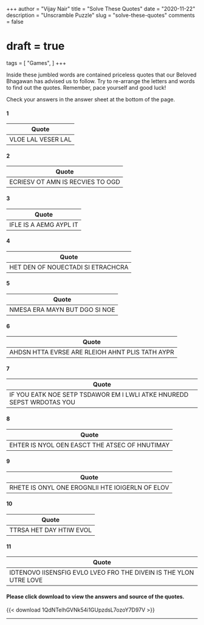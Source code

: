 +++
author = "Vijay Nair"
title = "Solve These Quotes"
date = "2020-11-22"
description = "Unscramble Puzzle"
slug = "solve-these-quotes"
comments = false
# draft = true
tags = [
    "Games",
]
+++

Inside these jumbled words are contained priceless quotes that our Beloved Bhagawan has advised us to follow. Try to re-arrange the letters and words to find out the quotes. Remember, pace yourself and good luck! 

Check your answers in the answer sheet at the bottom of the page.

#### 1

| Quote         |
| ------------- |
| VLOE LAL VESER LAL |

#### 2

| Quote         |
| ------------- |
| ECRIESV OT AMN IS RECVIES TO OGD |

#### 3

| Quote         |
| ------------- |
| IFLE IS A AEMG AYPL IT |

#### 4

| Quote         |
| ------------- |
| HET DEN OF NOUECTADI SI ETRACHCRA |

#### 5

| Quote         |
| ------------- |
| NMESA ERA MAYN BUT DGO SI NOE |

#### 6

| Quote         |
| ------------- |
| AHDSN HTTA EVRSE ARE RLEIOH AHNT PLIS TATH AYPR |

#### 7

| Quote         |
| ------------- |
| IF YOU EATK NOE SETP TSDAWOR EM I LWLI ATKE HNUREDD SEPST WRDOTAS YOU |

#### 8

| Quote         |
| ------------- |
| EHTER IS NYOL OEN EASCT THE ATSEC OF HNUTIMAY |

#### 9

| Quote         |
| ------------- |
| RHETE IS ONYL ONE EROGNLII HTE IOIGERLN OF ELOV |

#### 10

| Quote         |
| ------------- |
| TTRSA HET DAY HTIW EVOL |

#### 11

| Quote         |
| ------------- |
| IDTENOVO IISENSFIG EVLO LVEO FRO THE DIVEIN IS THE YLON UTRE LOVE |

#### Please click download to view the answers and source of the quotes.

{{< download 1QdNTelhGVNk54i1GUpzdsL7ozoY7D97V >}}

---